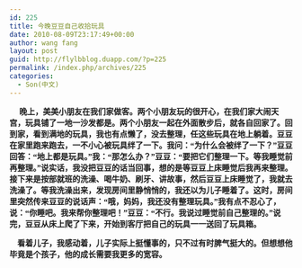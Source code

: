 ```yaml
---
id: 225
title: 今晚豆豆自己收拾玩具
date: 2010-08-09T23:17:49+00:00
author: wang fang
layout: post
guid: http://flylbblog.duapp.com/?p=225
permalink: /index.php/archives/225
categories:
  - Son(中文)
---
```

<span style="font-family: 楷体_GB2312;"><strong>     晚上，美美小朋友在我们家做客。两个小朋友玩的很开心，在我们家大闹天宫，玩具铺了一地一沙发都是。两个小朋友一起在外面散步后，就各自回家了。回到家，看到满地的玩具，我也有点懒了，没去整理，任这些玩具在地上躺着。豆豆在家里跑来跑去，一不小心被玩具绊了一下。我问：“为什么会被绊了一下？”豆豆回答：“地上都是玩具。”我：“那怎么办？”豆豆：“要把它们整理一下。等我睡觉前再整理。”说实话，我没把豆豆的话当回事，想的是等豆豆上床睡觉后我再来整理。接下来是按部就班的洗澡、喝牛奶、刷牙、讲故事，然后豆豆上床睡觉了，我就去洗澡了。等我洗澡出来，发现房间里静悄悄的，我还以为儿子睡着了。这时，房间里突然传来豆豆的说话声：“哦，妈妈，我还没有整理玩具。”我有点不忍心了，说：“你睡吧。我来帮你整理吧！”豆豆：“不行。我说过睡觉前自己整理的。”说完，豆豆从床上爬了下来，开始到客厅把自己的玩具一一送回了玩具箱。</strong></span>

**<span style="font-family: 楷体_GB2312;">    看着儿子，我感动着，儿子实际上挺懂事的，只不过有时脾气挺大的。但想想他毕竟是个孩子，他的成长需要我更多的宽容。</span>**